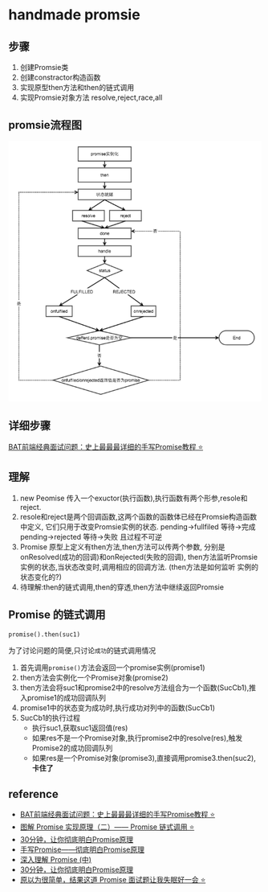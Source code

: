 # handmade promsie
## 步骤
1. 创建Promsie类
2. 创建constractor构造函数
3. 实现原型then方法和then的链式调用
4. 实现Promsie对象方法 resolve,reject,race,all
## promsie流程图
![流程图](./assets/776370-20170112213750478-269964759.png)
## 详细步骤
[BAT前端经典面试问题：史上最最最详细的手写Promise教程 ⭐](https://juejin.im/post/5b2f02cd5188252b937548ab)

## 理解
1. new Peomise 传入一个exuctor(执行函数),执行函数有两个形参,resole和reject.
2. resole和reject是两个回调函数,这两个函数的函数体已经在Promsie构造函数中定义,
   它们只用于改变Promsie实例的状态.
   pending->fullfiled 等待->完成
   pending->rejected  等待->失败
   且过程不可逆
3. Promise 原型上定义有then方法,then方法可以传两个参数,
   分别是onResolved(成功的回调)和onRejected(失败的回调),
   then方法监听Promsie 实例的状态,当状态改变时,调用相应的回调方法.
   (then方法是如何监听 实例的状态变化的?)
4. 待理解:then的链式调用,then的穿透,then方法中继续返回Promsie

## Promise 的链式调用
```
promise().then(suc1)
```
为了讨论问题的简便,只讨论`成功`的链式调用情况
1. 首先调用`promise()`方法会返回一个promise实例(promise1)
2. then方法会实例化一个Promise对象(promise2)
3. then方法会将suc1和promise2中的resolve方法组合为一个函数(SucCb1),推入promise1的成功回调队列
4. promise1中的状态变为成功时,执行成功对列中的函数(SucCb1)
5. SucCb1的执行过程
   - 执行suc1,获取suc1返回值(res)
   - 如果res不是一个Promise对象,执行promise2中的resolve(res),触发Promise2的成功回调队列
   - 如果res是一个Promise对象(promise3),直接调用promise3.then(suc2),__卡住了__


## reference
- [BAT前端经典面试问题：史上最最最详细的手写Promise教程 ⭐](https://juejin.im/post/5b2f02cd5188252b937548ab)
- [图解 Promise 实现原理（二）—— Promise 链式调用 ⭐](https://zhuanlan.zhihu.com/p/102017798)
- [30分钟，让你彻底明白Promise原理](https://mengera88.github.io/2017/05/18/Promise%E5%8E%9F%E7%90%86%E8%A7%A3%E6%9E%90/)
- [手写Promise——彻底明白Promise原理](https://blog.csdn.net/qq_22167989/article/details/81586105)
- [深入理解 Promise (中)](http://coderlt.coding.me/2016/12/04/promise-in-depth-an-introduction-2/)
- [30分钟，让你彻底明白Promise原理](https://mengera88.github.io/2017/05/18/Promise%E5%8E%9F%E7%90%86%E8%A7%A3%E6%9E%90/)
- [原以为很简单，结果这道 Promise 面试题让我失眠好一会 :star:](https://mp.weixin.qq.com/s/C-U93BmK0U_iw3sqG0g70g)
